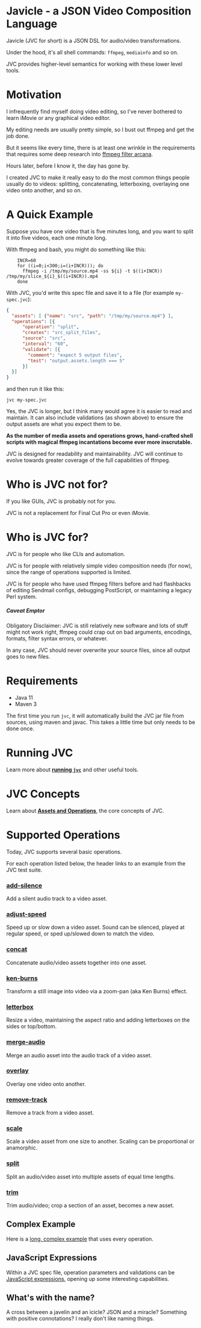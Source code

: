 # Javicle - a JSON Video Composition Language
Javicle (JVC for short) is a JSON DSL for audio/video transformations.

Under the hood, it's all shell commands: `ffmpeg`, `mediainfo` and so on.

JVC provides higher-level semantics for working with these lower level tools.

# Motivation
I infrequently find myself doing video editing, so I've never bothered to
learn iMovie or any graphical video editor.

My editing needs are usually pretty simple, so I bust out ffmpeg and get the
job done.

But it seems like every time, there is at least one wrinkle in the requirements
that requires some deep research into
[ffmpeg filter arcana](https://ffmpeg.org/ffmpeg-filters.html).

Hours later, before I know it, the day has gone by.

I created JVC to make it really easy to do the most common things people
usually do to videos: splitting, concatenating, letterboxing, overlaying
one video onto another, and so on.

# A Quick Example
Suppose you have one video that is five minutes long,
and you want to split it into five videos, each one minute long.

With ffmpeg and bash, you might do something like this:
```shell script
    INCR=60
    for ((i=0;i<300;i=(i+INCR))); do
      ffmpeg -i /tmp/my/source.mp4 -ss ${i} -t $((i+INCR)) /tmp/my/slice_${i}_$((i+INCR)).mp4
    done
```
With JVC, you'd write this spec file and save it to a file
(for example `my-spec.jvc`):
```json
{
  "assets": [ {"name": "src", "path": "/tmp/my/source.mp4"} ],
  "operations": [{
      "operation": "split",
      "creates": "src_split_files",
      "source": "src",
      "interval": "60",
      "validate": [{
        "comment": "expect 5 output files",
        "test": "output.assets.length === 5"
      }]
  }]
}
```
and then run it like this:
```shell script
jvc my-spec.jvc
```
Yes, the JVC is longer, but I think many would agree it is easier to read
and maintain. It can also include validations (as shown above) to ensure
the output assets are what you expect them to be.

**As the number of media assets and operations grows, hand-crafted shell
scripts with magical ffmpeg incantations become ever more inscrutable.**

JVC is designed for readability and maintainability. JVC will continue to
evolve towards greater coverage of the full capabilities of ffmpeg.

# Who is JVC not for?
If you like GUIs, JVC is probably not for you.

JVC is not a replacement for Final Cut Pro or even iMovie.

# Who is JVC for?
JVC is for people who like CLIs and automation.

JVC is for people with relatively simple video composition needs (for now),
since the range of operations supported is limited.

JVC is for people who have used ffmpeg filters before and had flashbacks
of editing Sendmail configs, debugging PostScript, or maintaining a legacy
Perl system.

##### Caveat Emptor
Obligatory Disclaimer: JVC is still relatively new software and lots of stuff
might not work right, ffmpeg could crap out on bad arguments, encodings,
formats, filter syntax errors, or whatever.

In any case, JVC should never overwrite your source files, since all output
goes to new files.

# Requirements
 * Java 11
 * Maven 3

The first time you run `jvc`, it will automatically build the JVC jar file
from sources, using maven and javac. This takes a little time but only needs
to be done once.

# Running JVC
Learn more about **[running `jvc`](docs/running.md)** and other useful tools.

# JVC Concepts
Learn about **[Assets and Operations](docs/concepts.md)**, the core concepts
of JVC.

# Supported Operations
Today, JVC supports several basic operations.

For each operation listed below, the header links to an example from the JVC
test suite.

### [add-silence](src/test/resources/tests/test_add_silence.jvc)
Add a silent audio track to a video asset.

### [adjust-speed](src/test/resources/tests/test_adjust_speed.jvc)
Speed up or slow down a video asset. Sound can be silenced, played at
regular speed, or sped up/slowed down to match the video.

### [concat](src/test/resources/tests/test_concat.jvc)
Concatenate audio/video assets together into one asset.

### [ken-burns](src/test/resources/tests/test_ken_burns.jvc)
Transform a still image into video via a zoom-pan (aka Ken Burns) effect.

### [letterbox](src/test/resources/tests/test_letterbox.jvc)
Resize a video, maintaining the aspect ratio and adding letterboxes on
the sides or top/bottom.

### [merge-audio](src/test/resources/tests/test_merge_audio.jvc)
Merge an audio asset into the audio track of a video asset.

### [overlay](src/test/resources/tests/test_overlay.jvc)
Overlay one video onto another.

### [remove-track](src/test/resources/tests/test_remove_track.jvc)
Remove a track from a video asset.

### [scale](src/test/resources/tests/test_scale.jvc)
Scale a video asset from one size to another. Scaling can be proportional
or anamorphic.

### [split](src/test/resources/tests/test_split.jvc)
Split an audio/video asset into multiple assets of equal time lengths.

### [trim](src/test/resources/tests/test_trim.jvc)
Trim audio/video; crop a section of an asset, becomes a new asset.

## Complex Example
Here is a [long, complex example](docs/complex_example.md) that uses
every operation.

## JavaScript Expressions
Within a JVC spec file, operation parameters and validations can
be [JavaScript expressions](docs/jvc_js.md), opening up some interesting
capabilities. 

## What's with the name?
A cross between a javelin and an icicle? JSON and a miracle?
Something with positive connotations?
I really don't like naming things.
